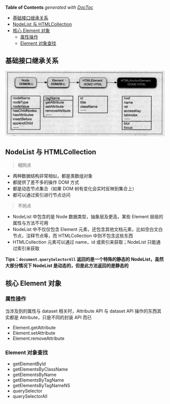 <!-- START doctoc generated TOC please keep comment here to allow auto update -->
<!-- DON'T EDIT THIS SECTION, INSTEAD RE-RUN doctoc TO UPDATE -->
**Table of Contents**  *generated with [DocToc](https://github.com/thlorenz/doctoc)*

- [基础接口继承关系](#%E5%9F%BA%E7%A1%80%E6%8E%A5%E5%8F%A3%E7%BB%A7%E6%89%BF%E5%85%B3%E7%B3%BB)
- [NodeList 与 HTMLCollection](#nodelist-%E4%B8%8E-htmlcollection)
- [核心 Element 对象](#%E6%A0%B8%E5%BF%83-element-%E5%AF%B9%E8%B1%A1)
  - [属性操作](#%E5%B1%9E%E6%80%A7%E6%93%8D%E4%BD%9C)
  - [Element 对象查找](#element-%E5%AF%B9%E8%B1%A1%E6%9F%A5%E6%89%BE)

<!-- END doctoc generated TOC please keep comment here to allow auto update -->

## 基础接口继承关系

<img src="../../../img/DOM接口继承关系.png">

## NodeList 与 HTMLCollection

> 相同点

- 两种数据结构非常相似，都是类数组对象
- 都提供了差不多的操作 DOM 方式
- 都是动态节点集合（如果 DOM 树有变化会实时反映到集合上）
- 都可以通过索引进行节点访问

> 不同点

- NodeList 中包含的是 Node 数据类型，抽象层及更高，某些 Element 层级的属性与方法不可用
- NodeList 中不仅仅包含 Element 元素，还包含其他文档元素，比如空白文白节点，注释节点等，而 HTMLCollection 中则不包含这些东西
- HTMLCollection 元素可以通过 name，id 或索引来获取；NodeList 只能通过索引来获取

**Tips：`document.querySelectorAll` 返回的是一个特殊的静态的 NodeList，虽然大部分情况下 NodeList 是动态的，但是此方法返回的是静态的**

## 核心 Element 对象

### 属性操作

当涉及到的属性与 dataset 相关时，Attribute API 与 dataset API 操作的东西其实都是 Attribute，只是不同的封装 API 而已

- Element.getAttribute
- Element.setAttribute
- Element.removeAttribute

### Element 对象查找

- getElementById
- getElementsByClassName
- getElementsByName
- getElementsByTagName
- getElementsByTagNameNS
- querySelector
- querySelectorAll
